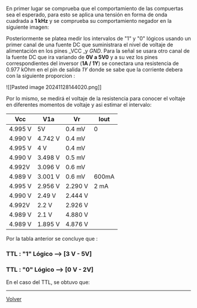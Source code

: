 En primer lugar se comprueba que el comportamiento de las compuertas sea el esperado, para esto se aplica una tensión en forma de onda cuadrada a **1 kHz** y se comprueba su comportamiento negador en la siguiente imagen:


Posteriormente se platea medir los intervalos de "1" y "0" lógicos usando un primer canal de una fuente DC que suministrara el nivel de voltaje de alimentación en los pines _VCC _y _GND_.  Para la señal se usara otro canal de la fuente DC que ira variando de **0V a 5V0**  y a su vez los pines correspondientes del inversor (**1A  /  1Y**) se conectara una resistencia de 0.977 kOhm en el pin de salida *1Y* donde se sabe que la corriente debera con la siguiente proporcion : 


![[Pasted image 20241128144020.png]]

Por lo mismo, se medirá el voltaje de la resistencia para conocer el voltaje en diferentes momentos de voltaje y asi estimar el intervalo:

| Vcc     | V1a     | Vr      | Iout  |
| ------- | ------- | ------- | ----- |
| 4.995 V | 5V      | 0.4 mV  | 0     |
| 4.990 V | 4.742 V | 0.4 mV  |       |
| 4.995 V | 4 V     | 0.4 mV  |       |
| 4.990 V | 3.498 V | 0.5 mV  |       |
| 4.992V  | 3.096 V | 0.6 mV  |       |
| 4.989 V | 3.001 V | 0.6 mV  | 600mA |
| 4.995 V | 2.956 V | 2.290 V | 2 mA  |
| 4.990 V | 2.49 V  | 2.444 V |       |
| 4.992V  | 2.2 V   | 2.926 V |       |
| 4.989 V | 2.1 V   | 4.880 V |       |
| 4.989 V | 1.895 V | 4.876 V |       |

Por la tabla anterior se concluye que :

### TTL : "1" Lógico  --> [3 V - 5V]
### TTL : "0" Lógico  --> [0 V - 2V]


En el caso del TTL, se obtuvo que:





---

[Volver](https://github.com/juamorenogo/Digital_2024_2/tree/main/Lab_01/SN70LS04)
